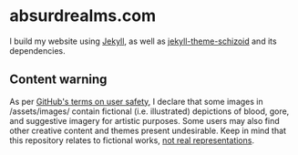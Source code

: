 # absurdrealms.com
I build my website using [Jekyll](https://jekyllrb.com/), as well as [jekyll-theme-schizoid](https://github.com/schizoidnightmares/jekyll-theme-schizoid) and its dependencies.

## Content warning
As per [GitHub's terms on user safety](https://docs.github.com/en/site-policy/acceptable-use-policies/github-acceptable-use-policies#2-user-safety), I declare that some images in /assets/images/ contain fictional (i.e. illustrated) depictions of blood, gore, and suggestive imagery for artistic purposes. Some users may also find other creative content and themes present undesirable. Keep in mind that this repository relates to fictional works, [not real representations](https://www.youtube.com/watch?v=GM-e46xdcUo).